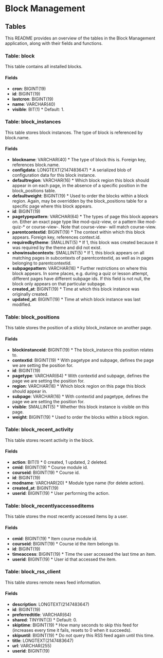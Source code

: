 # Block Management

## Tables

This README provides an overview of the tables in the Block Management application, along with their fields and functions.

### Table: block

This table contains all installed blocks.

#### Fields

- **cron**: BIGINT(19)
- **id**: BIGINT(19)
- **lastcron**: BIGINT(19)
- **name**: VARCHAR(40)
- **visible**: BIT(1) \* Default: 1.

### Table: block_instances

This table stores block instances. The type of block is referenced by block.name.

#### Fields

- **blockname**: VARCHAR(40) \* The type of block this is. Foreign key, references block.name.
- **configdata**: LONGTEXT(2147483647) \* A serialized blob of configuration data for this block instance.
- **defaultregion**: VARCHAR(16) \* Which block region this block should appear in on each page, in the absence of a specific position in the block_positions table.
- **defaultweight**: BIGINT(19) \* Used to order the blocks within a block region. Again, may be overridden by the block_positions table for a specific page where this block appears.
- **id**: BIGINT(19)
- **pagetypepattern**: VARCHAR(64) \* The types of page this block appears on. Either an exact page type like mod-quiz-view, or a pattern like mod-quiz-* or course-view-. Note that course-view- will match course-view.
- **parentcontextid**: BIGINT(19) \* The context within which this block appears. Foreign key, references context.id.
- **requiredbytheme**: SMALLINT(5) \* If 1, this block was created because it was required by the theme and did not exist.
- **showinsubcontexts**: SMALLINT(5) \* If 1, this block appears on all matching pages in subcontexts of parentcontextid, as well as in pages belonging to parentcontextid.
- **subpagepattern**: VARCHAR(16) \* Further restrictions on where this block appears. In some places, e.g. during a quiz or lesson attempt, different pages have different subpage ids. If this field is not null, the block only appears on that particular subpage.
- **created_at**: BIGINT(19) \* Time at which this block instance was originally created.
- **updated_at**: BIGINT(19) \* Time at which block instance was last modified.

### Table: block_positions

This table stores the position of a sticky block_instance on another page.

#### Fields

- **blockinstanceid**: BIGINT(19) \* The block_instance this position relates to.
- **contextid**: BIGINT(19) \* With pagetype and subpage, defines the page we are setting the position for.
- **id**: BIGINT(19)
- **pagetype**: VARCHAR(64) \* With contextid and subpage, defines the page we are setting the position for.
- **region**: VARCHAR(16) \* Which block region on this page this block should appear in.
- **subpage**: VARCHAR(16) \* With contextid and pagetype, defines the page we are setting the position for.
- **visible**: SMALLINT(5) \* Whether this block instance is visible on this page.
- **weight**: BIGINT(19) \* Used to order the blocks within a block region.

### Table: block_recent_activity

This table stores recent activity in the block.

#### Fields

- **action**: BIT(1) \* 0 created, 1 updated, 2 deleted.
- **cmid**: BIGINT(19) \* Course module id.
- **courseid**: BIGINT(19) \* Course id.
- **id**: BIGINT(19)
- **modname**: VARCHAR(20) \* Module type name (for delete action).
- **created_at**: BIGINT(19)
- **userid**: BIGINT(19) \* User performing the action.

### Table: block_recentlyaccesseditems

This table stores the most recently accessed items by a user.

#### Fields

- **cmid**: BIGINT(19) \* Item course module id.
- **courseid**: BIGINT(19) \* Course id the item belongs to.
- **id**: BIGINT(19)
- **timeaccess**: BIGINT(19) \* Time the user accessed the last time an item.
- **userid**: BIGINT(19) \* User id that accessed the item.

### Table: block_rss_client

This table stores remote news feed information.

#### Fields

- **description**: LONGTEXT(2147483647)
- **id**: BIGINT(19)
- **preferredtitle**: VARCHAR(64)
- **shared**: TINYINT(3) \* Default: 0.
- **skiptime**: BIGINT(19) \* How many seconds to skip this feed for (increases every time it fails, resets to 0 when it succeeds).
- **skipuntil**: BIGINT(19) \* Do not query this RSS feed again until this time.
- **title**: LONGTEXT(2147483647)
- **url**: VARCHAR(255)
- **userid**: BIGINT(19)